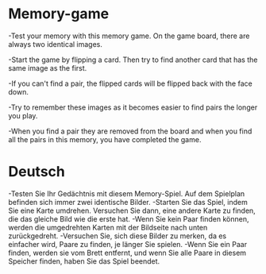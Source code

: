 # Memory-game

-Test your memory with this memory game. On the game board, there are always two identical images.

-Start the game by flipping a card. Then try to find another card that has the same image as the first.

-If you can't find a pair, the flipped cards will be flipped back with the face down.

-Try to remember these images as it becomes easier to find pairs the longer you play.

-When you find a pair they are removed from the board and when you find all the pairs in this memory, you have completed the game.

# Deutsch 

-Testen Sie Ihr Gedächtnis mit diesem Memory-Spiel. Auf dem Spielplan befinden sich immer zwei identische Bilder.
-Starten Sie das Spiel, indem Sie eine Karte umdrehen. Versuchen Sie dann, eine andere Karte zu finden, die das gleiche Bild wie die erste hat.
-Wenn Sie kein Paar finden können, werden die umgedrehten Karten mit der Bildseite nach unten zurückgedreht.
-Versuchen Sie, sich diese Bilder zu merken, da es einfacher wird, Paare zu finden, je länger Sie spielen.
-Wenn Sie ein Paar finden, werden sie vom Brett entfernt, und wenn Sie alle Paare in diesem Speicher finden, haben Sie das Spiel beendet.
